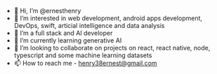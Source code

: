 - 👋 Hi, I’m @ernesthenry
- 👀 I’m interested in web development, android apps development, DevOps, swift, articial intelligence and data analysis
- 🌱 I’m a full stack and AI developer
- 🌱 I’m currently learning generative AI
- 💞️ I’m looking to collaborate on projects on react, react native, node, typescript and some machine learning datasets
- 📫 How to reach me -  henry38ernest@gmail.com

<!---
ernesthenry/ernesthenry is a ✨ special ✨ repository because its `README.md` (this file) appears on your GitHub profile.
You can click the Preview link to take a look at your changes.
--->
